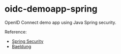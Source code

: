 # oidc-demoapp-spring
OpenID Connect demo app using Java Spring security.

Reference:
 - [Spring Security](https://docs.spring.io/spring-security/reference/servlet/oauth2/login/index.html)
 - [Baeldung](https://www.baeldung.com/spring-security-openid-connect)


